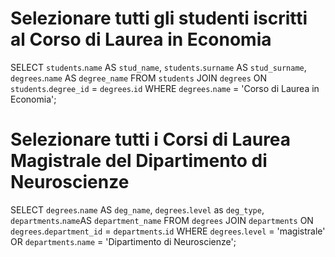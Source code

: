 # Selezionare tutti gli studenti iscritti al Corso di Laurea in Economia
SELECT `students`.`name` AS `stud_name`, `students`.`surname` AS `stud_surname`, `degrees`.`name` AS `degree_name`
FROM `students`
JOIN `degrees` ON `students`.`degree_id` = `degrees`.`id`
WHERE `degrees`.`name` = 'Corso di Laurea in Economia';

# Selezionare tutti i Corsi di Laurea Magistrale del Dipartimento di Neuroscienze
SELECT `degrees`.`name` AS `deg_name`, `degrees`.`level` as `deg_type`, `departments`.`name`AS `department_name`
FROM `degrees`
JOIN `departments` ON `degrees`.`department_id` = `departments`.`id`
WHERE `degrees`.`level` = 'magistrale'
OR `departments`.`name` = 'Dipartimento di Neuroscienze';





